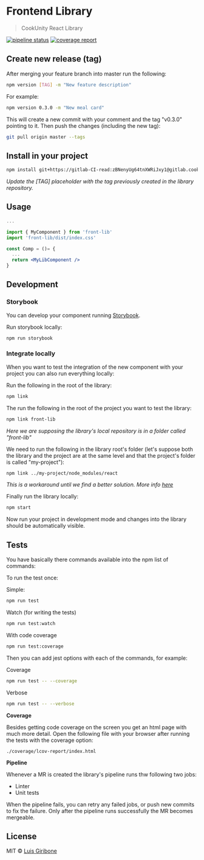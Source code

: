 # Frontend Library

> CookUnity React Library

[![pipeline status](https://gitlab.cookunity.com/cross/front-lib/badges/master/pipeline.svg)](https://gitlab.cookunity.com/cross/front-lib/-/commits/master)
[![coverage report](https://gitlab.cookunity.com/cross/front-lib/badges/master/coverage.svg)](https://gitlab.cookunity.com/cross/front-lib/-/commits/master)

## Create new release (tag)

After merging your feature branch into master run the following:

```bash
npm version [TAG] -m "New feature description"
```

For example:
```bash
npm version 0.3.0 -m "New meal card"
```

This will create a new commit with your comment and the tag "v0.3.0" pointing to it.
Then push the changes (including the new tag):

```bash
git pull origin master --tags
```

## Install in your project

```bash
npm install git+https://gitlab-CI-read:zBNenyUg64tnXWRiJxy1@gitlab.cookunity.com/cross/front-lib.git#[TAG]
```
*Update the [TAG] placeholder with the tag previously created in the library repository.*

## Usage

```jsx
...

import { MyComponent } from 'front-lib'
import 'front-lib/dist/index.css'

const Comp = ()= {
  ...
  return <MyLibComponent />
}
```

## Development

### Storybook

You can develop your component running [Storybook](https://storybook.js.org/).

Run storybook locally:

```bash
npm run storybook
```

### Integrate locally

When you want to test the integration of the new component with your project you can also run everything locally:

Run the following in the root of the library:

```bash
npm link
```

The run the following in the root of the project you want to test the library:

```bash
npm link front-lib
```
*Here we are supposing the library's local repository is in a folder called "front-lib"*

We need to run the following in the library root's folder (let's suppose both  the library and the project are at the same level and that the project's folder is called "my-project"):

```bash
npm link ../my-project/node_modules/react
```
*This is a workaround until we find a better solution. More info [here](https://reactjs.org/warnings/invalid-hook-call-warning.html#duplicate-react)*

Finally run the library locally:
```bash
npm start
```

Now run your project in development mode and changes into the library should be automatically visible.

## Tests

You have basically there commands available into the npm list of commands:

To run the test once:

Simple:
```bash
npm run test
```

Watch (for writing the tests)
```bash
npm run test:watch
```

With code coverage
```bash
npm run test:coverage
```

Then you can add jest options with each of the commands, for example:

Coverage
```bash
npm run test -- --coverage
```

Verbose
```bash
npm run test -- --verbose
```

**Coverage**

Besides getting code coverage on the screen you get an html page with much more detail. Open the following file with your browser after running the tests with the coverage option:

`
./coverage/lcov-report/index.html
`

**Pipeline**

Whenever a MR is created the library's pipeline runs thw following two jobs:

- Linter
- Unit tests

When the pipeline fails, you can retry any failed jobs, or push new commits to fix the failure. Only after the pipeline runs successfully the MR becomes mergeable.


## License

MIT © [Luis Giribone](https://gitlab.cookunity.com)
